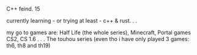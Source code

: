 C++ feind. 15

currently learning - or trying at least - c++ & rust. . .


my go to games are: Half Life (the whole series), Minecraft, Portal games
CS2, CS 1.6 . . . The touhou series (even tho i have only played 3 games: th6, th8 and th19)
